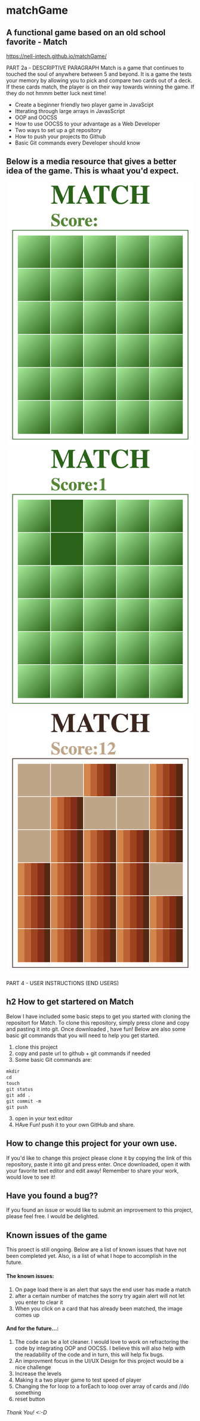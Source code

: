 # matchGame

## A functional game based on an old school favorite - Match

https://nell-intech.github.io/matchGame/

PART 2a - DESCRIPTIVE PARAGRAPH
Match is a game that continues to touched the soul of anywhere between 5 and beyond. It is a game the tests your memory by allowing you to pick and compare two cards out of a deck. If these cards match, the player is on their way towards winning the game. If they do not hmmm better luck next time! 

 * Create a beginner friendly two player game in JavaScipt
 * Itterating through large arrays in JavasScript
 * OOP and OOCSS
 * How to use OOCSS to your advantage as a Web Developer
 * Two ways to set up a git repository 
 * How to push your projects tto Github
 * Basic Git commands every Developer should know 
 
 ## Below is a media resource that gives a better idea of the game. This is whaat you'd expect.

![This is an image](images/Match%20game%20opener.png)
![This is an image](images/Match%20game%20playing.png)
![This is an image](images/Match%20game%20level%202.png)

PART 4 - USER INSTRUCTIONS (END USERS)

## h2 How to get startered on Match

Below I have included some basic steps to get you started with cloning the repositort for Match. To clone this repository, simply press clone and copy and pasting it into git. Once downloaded , have fun! Below are also some basic git commands that you will need to help you get started.

1. clone this project
2. copy and paste url to github + git commands if needed
5. Some basic Git commands are:
```
mkdir
cd
touch
git status
git add .
git commit -m
git push 
```
3. open in your text editor 
4. HAve Fun! push it to your own GitHub and share.

## How to change this project for your own use.

If you'd like to change this project please clone it by copying the link of this repository, paste it into git and press enter. Once downloaded, open it with your favorite text editor and edit away! Remember to share your work, would love to see it!

## Have you found a bug??

If you found an issue or would like to submit an improvement to this project, please feel free. I would be delighted.

## Known issues of the game

This proect is still ongoing. Below are a list of known issues that have not been completed yet. Also, is a list of what I hope to accomplish in the future.

#### The known issues: 

1. On page load there is an alert that says the end user has made a match
2. after a certain number of matches the sorry try again alert will not let you enter to clear it
3. When you click on a card that has already been matched, the image comes up

#### And for the future...:

1. The code can be a lot cleaner. I would love to work on refractoring the code by integrating OOP and OOCSS. I believe this will also help with the readability of the code and in turn, this will help fix bugs.
2. An improvment focus in the UI/UX Design for this project would be a nice challenge
3. Increase the levels
4. Making it a two player game to test speed of player 
5. Changing the for loop to a forEach to loop over array of cards and //do something
6. reset button
###### Thank You!  <:-D
